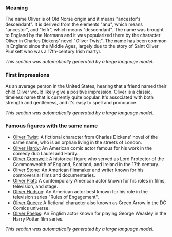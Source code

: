 ### Meaning
The name Oliver is of Old Norse origin and it means "ancestor's descendant". It is derived from the elements "anu", which means "ancestor", and "leifr", which means "descendant". The name was brought to England by the Normans and it was popularized there by the character Oliver in Charles Dickens' novel "Oliver Twist". The name has been common in England since the Middle Ages, largely due to the story of Saint Oliver Plunkett who was a 17th-century Irish martyr.

_This section was automatically generated by a large language model._

### First impressions
As an average person in the United States, hearing that a friend named their child Oliver would likely give a positive impression. Oliver is a classic, timeless name that is currently quite popular. It's associated with both strength and gentleness, and it's easy to spell and pronounce.

_This section was automatically generated by a large language model._

### Famous figures with the same name
- [Oliver Twist](https://en.wikipedia.org/wiki/Oliver_Twist): A fictional character from Charles Dickens' novel of the same name, who is an orphan living in the streets of London.
- [Oliver Hardy](https://en.wikipedia.org/wiki/Oliver_Hardy): An American comic actor famous for his work in the comedy duo Laurel and Hardy.
- [Oliver Cromwell](https://en.wikipedia.org/wiki/Oliver_Cromwell): A historical figure who served as Lord Protector of the Commonwealth of England, Scotland, and Ireland in the 17th century.
- [Oliver Stone](https://en.wikipedia.org/wiki/Oliver_Stone): An American filmmaker and writer known for his controversial films and documentaries.
- [Oliver Platt](https://en.wikipedia.org/wiki/Oliver_Platt): A contemporary American actor known for his roles in films, television, and stage.
- [Oliver Hudson](https://en.wikipedia.org/wiki/Oliver_Hudson): An American actor best known for his role in the television series "Rules of Engagement".
- [Oliver Queen](https://en.wikipedia.org/wiki/Oliver_Queen): A fictional character also known as Green Arrow in the DC Comics universe.
- [Oliver Phelps](https://en.wikipedia.org/wiki/Oliver_Phelps): An English actor known for playing George Weasley in the Harry Potter film series.

_This section was automatically generated by a large language model._